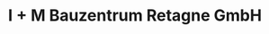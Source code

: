 ---
title: "I + M Bauzentrum Retagne GmbH"
url: /dornburg/i-m-bauzentrum-retagne-gmbh/
shop: Baustoffe
---
